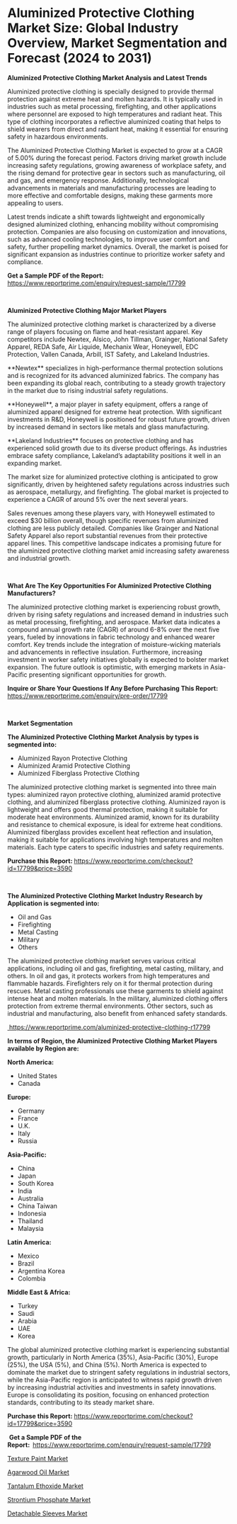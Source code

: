 <p><h1>Aluminized Protective Clothing Market Size: Global Industry Overview, Market Segmentation and Forecast (2024 to 2031)</h1></p><p><strong>Aluminized Protective Clothing Market Analysis and Latest Trends</strong></p>
<p><p>Aluminized protective clothing is specially designed to provide thermal protection against extreme heat and molten hazards. It is typically used in industries such as metal processing, firefighting, and other applications where personnel are exposed to high temperatures and radiant heat. This type of clothing incorporates a reflective aluminized coating that helps to shield wearers from direct and radiant heat, making it essential for ensuring safety in hazardous environments.</p><p>The Aluminized Protective Clothing Market is expected to grow at a CAGR of 5.00% during the forecast period. Factors driving market growth include increasing safety regulations, growing awareness of workplace safety, and the rising demand for protective gear in sectors such as manufacturing, oil and gas, and emergency response. Additionally, technological advancements in materials and manufacturing processes are leading to more effective and comfortable designs, making these garments more appealing to users.</p><p>Latest trends indicate a shift towards lightweight and ergonomically designed aluminized clothing, enhancing mobility without compromising protection. Companies are also focusing on customization and innovations, such as advanced cooling technologies, to improve user comfort and safety, further propelling market dynamics. Overall, the market is poised for significant expansion as industries continue to prioritize worker safety and compliance.</p></p>
<p><strong>Get a Sample PDF of the Report:&nbsp;</strong> <a href="https://www.reportprime.com/enquiry/request-sample/17799?utm_campaign=4&utm_medium=2&utm_source=Github&utm_content=ia&utm_term=20112024&utm_id=aluminized-protective-clothing">https://www.reportprime.com/enquiry/request-sample/17799</a></p>
<p>&nbsp;</p>
<p><strong>Aluminized Protective Clothing Major Market Players</strong></p>
<p><p>The aluminized protective clothing market is characterized by a diverse range of players focusing on flame and heat-resistant apparel. Key competitors include Newtex, Alsico, John Tillman, Grainger, National Safety Apparel, REDA Safe, Air Liquide, Mechanix Wear, Honeywell, EDC Protection, Vallen Canada, Arbill, IST Safety, and Lakeland Industries.</p><p>**Newtex** specializes in high-performance thermal protection solutions and is recognized for its advanced aluminized fabrics. The company has been expanding its global reach, contributing to a steady growth trajectory in the market due to rising industrial safety regulations.</p><p>**Honeywell**, a major player in safety equipment, offers a range of aluminized apparel designed for extreme heat protection. With significant investments in R&D, Honeywell is positioned for robust future growth, driven by increased demand in sectors like metals and glass manufacturing.</p><p>**Lakeland Industries** focuses on protective clothing and has experienced solid growth due to its diverse product offerings. As industries embrace safety compliance, Lakeland’s adaptability positions it well in an expanding market.</p><p>The market size for aluminized protective clothing is anticipated to grow significantly, driven by heightened safety regulations across industries such as aerospace, metallurgy, and firefighting. The global market is projected to experience a CAGR of around 5% over the next several years.</p><p>Sales revenues among these players vary, with Honeywell estimated to exceed $30 billion overall, though specific revenues from aluminized clothing are less publicly detailed. Companies like Grainger and National Safety Apparel also report substantial revenues from their protective apparel lines. This competitive landscape indicates a promising future for the aluminized protective clothing market amid increasing safety awareness and industrial growth.</p></p>
<p>&nbsp;</p>
<p><strong>What Are The Key Opportunities For Aluminized Protective Clothing Manufacturers?</strong></p>
<p><p>The aluminized protective clothing market is experiencing robust growth, driven by rising safety regulations and increased demand in industries such as metal processing, firefighting, and aerospace. Market data indicates a compound annual growth rate (CAGR) of around 6-8% over the next five years, fueled by innovations in fabric technology and enhanced wearer comfort. Key trends include the integration of moisture-wicking materials and advancements in reflective insulation. Furthermore, increasing investment in worker safety initiatives globally is expected to bolster market expansion. The future outlook is optimistic, with emerging markets in Asia-Pacific presenting significant opportunities for growth.</p></p>
<p><strong>Inquire or Share Your Questions If Any Before Purchasing This Report:</strong> <a href="https://www.reportprime.com/enquiry/pre-order/17799?utm_campaign=4&utm_medium=2&utm_source=Github&utm_content=ia&utm_term=20112024&utm_id=aluminized-protective-clothing">https://www.reportprime.com/enquiry/pre-order/17799</a></p>
<p>&nbsp;</p>
<p><strong>Market Segmentation</strong></p>
<p><strong>The Aluminized Protective Clothing Market Analysis by types is segmented into:</strong></p>
<p><ul><li>Aluminized Rayon Protective Clothing</li><li>Aluminized Aramid Protective Clothing</li><li>Aluminized Fiberglass Protective Clothing</li></ul></p>
<p><p>The aluminized protective clothing market is segmented into three main types: aluminized rayon protective clothing, aluminized aramid protective clothing, and aluminized fiberglass protective clothing. Aluminized rayon is lightweight and offers good thermal protection, making it suitable for moderate heat environments. Aluminized aramid, known for its durability and resistance to chemical exposure, is ideal for extreme heat conditions. Aluminized fiberglass provides excellent heat reflection and insulation, making it suitable for applications involving high temperatures and molten materials. Each type caters to specific industries and safety requirements.</p></p>
<p><strong>Purchase this Report:&nbsp;</strong><a href="https://www.reportprime.com/checkout?id=17799&price=3590&utm_campaign=4&utm_medium=2&utm_source=Github&utm_content=ia&utm_term=20112024&utm_id=aluminized-protective-clothing">https://www.reportprime.com/checkout?id=17799&price=3590</a></p>
<p>&nbsp;</p>
<p><strong>The Aluminized Protective Clothing Market Industry Research by Application is segmented into:</strong></p>
<p><ul><li>Oil and Gas</li><li>Firefighting</li><li>Metal Casting</li><li>Military</li><li>Others</li></ul></p>
<p><p>The aluminized protective clothing market serves various critical applications, including oil and gas, firefighting, metal casting, military, and others. In oil and gas, it protects workers from high temperatures and flammable hazards. Firefighters rely on it for thermal protection during rescues. Metal casting professionals use these garments to shield against intense heat and molten materials. In the military, aluminized clothing offers protection from extreme thermal environments. Other sectors, such as industrial and manufacturing, also benefit from enhanced safety standards.</p></p>
<p><a href="https://www.reportprime.com/aluminized-protective-clothing-r17799?utm_campaign=4&utm_medium=2&utm_source=Github&utm_content=ia&utm_term=20112024&utm_id=aluminized-protective-clothing">&nbsp;https://www.reportprime.com/aluminized-protective-clothing-r17799</a></p>
<p><strong>In terms of Region, the Aluminized Protective Clothing Market Players available by Region are:</strong></p>
<p>
    <p> <strong> North America: </strong>
        <ul>
            <li>United States</li>
            <li>Canada</li>
        </ul>
        </p> 
    <p> <strong> Europe: </strong>
        <ul>
            <li>Germany</li>
            <li>France</li>
            <li>U.K.</li>
            <li>Italy</li>
            <li>Russia</li>
        </ul>
        </p> 
    <p> <strong> Asia-Pacific: </strong>
        <ul>
            <li>China</li>
            <li>Japan</li>
            <li>South Korea</li>
            <li>India</li>
            <li>Australia</li>
            <li>China Taiwan</li>
            <li>Indonesia</li>
            <li>Thailand</li>
            <li>Malaysia</li>
        </ul>
        </p> 
    <p> <strong> Latin America: </strong>
        <ul>
            <li>Mexico</li>
            <li>Brazil</li>
            <li>Argentina Korea</li>
            <li>Colombia</li>
        </ul>
        </p> 
    <p> <strong> Middle East & Africa: </strong>
        <ul>
            <li>Turkey</li>
            <li>Saudi</li>
            <li>Arabia</li>
            <li>UAE</li>
            <li>Korea</li>
        </ul>
    </p>
    </p>
<p><p>The global aluminized protective clothing market is experiencing substantial growth, particularly in North America (35%), Asia-Pacific (30%), Europe (25%), the USA (5%), and China (5%). North America is expected to dominate the market due to stringent safety regulations in industrial sectors, while the Asia-Pacific region is anticipated to witness rapid growth driven by increasing industrial activities and investments in safety innovations. Europe is consolidating its position, focusing on enhanced protection standards, contributing to its steady market share.</p></p>
<p><strong>Purchase this Report: </strong><a href="https://www.reportprime.com/checkout?id=17799&price=3590&utm_campaign=4&utm_medium=2&utm_source=Github&utm_content=ia&utm_term=20112024&utm_id=aluminized-protective-clothing">https://www.reportprime.com/checkout?id=17799&price=3590</a></p>
<p>&nbsp;<strong>Get a Sample PDF of the Report:&nbsp;&nbsp;</strong><a href="https://www.reportprime.com/enquiry/request-sample/17799?utm_campaign=4&utm_medium=2&utm_source=Github&utm_content=ia&utm_term=20112024&utm_id=aluminized-protective-clothing">https://www.reportprime.com/enquiry/request-sample/17799</a></p>
<p><strong></strong></p>
<p><p><a href="https://www.linkedin.com/pulse/competitive-intelligence-texture-paint-market-key-players-strategies-5spye?utm_campaign=4&utm_medium=2&utm_source=Github&utm_content=ia&utm_term=20112024&utm_id=aluminized-protective-clothing">Texture Paint Market</a></p><p><a href="https://github.com/FosterFahey91/Market-Research-Report-List-1/blob/main/agarwood-oil-market.md?utm_campaign=4&utm_medium=2&utm_source=Github&utm_content=ia&utm_term=20112024&utm_id=aluminized-protective-clothing">Agarwood Oil Market</a></p><p><a href="https://issuu.com/reportprime-2/docs/tantalum-ethoxide-market-size-2030._dbfc9bee868be6?utm_campaign=4&utm_medium=2&utm_source=Github&utm_content=ia&utm_term=20112024&utm_id=aluminized-protective-clothing">Tantalum Ethoxide Market</a></p><p><a href="https://issuu.com/reportprime-2/docs/strontium-phosphate-market-size-203_9b71bafc4ebcf4?utm_campaign=4&utm_medium=2&utm_source=Github&utm_content=ia&utm_term=20112024&utm_id=aluminized-protective-clothing">Strontium Phosphate Market</a></p><p><a href="https://github.com/NarcisoFerry/Market-Research-Report-List-1/blob/main/detachable-sleeves-market.md?utm_campaign=4&utm_medium=2&utm_source=Github&utm_content=ia&utm_term=20112024&utm_id=aluminized-protective-clothing">Detachable Sleeves Market</a></p></p>